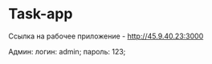 # Task-app

Ссылка на рабочее приложение - http://45.9.40.23:3000

Админ:
  логин: admin;
  пароль: 123;
